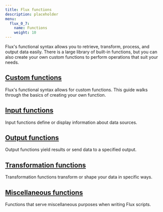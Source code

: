 ```yaml
---
title: Flux functions
description: placeholder
menu:
  flux_0_7:
    name: Functions
    weight: 10
---
```


Flux's functional syntax allows you to retrieve, transform, process, and output data easily.
There is a large library of built-in functions, but you can also create your own
custom functions to perform operations that suit your needs.

## [Custom functions](./custom-functions)
Flux's functional syntax allows for custom functions.
This guide walks through the basics of creating your own function.

## [Input functions](./inputs)
Input functions define or display information about data sources.

## [Output functions](./outputs)
Output functions yield results or send data to a specified output.

## [Transformation functions](./transformations)
Transformation functions transform or shape your data in specific ways.

## [Miscellaneous functions](./misc)
Functions that serve miscellaneous purposes when writing Flux scripts.
